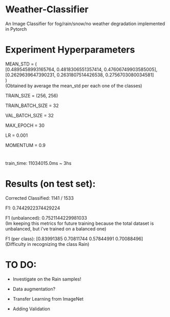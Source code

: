 # Weather-Classifier
An Image Classifier for fog/rain/snow/no weather degradation implemented in Pytorch

# Experiment Hyperparameters

MEAN_STD = (          
    [0.4895458993165764, 0.4818306551357414, 0.47606749903585005],      
    [0.2629639647390231, 0.2631807514426538, 0.2756703080034581]    
)   
(Obtained by average the mean_std per each one of the classes)
    

TRAIN_SIZE = (256, 256)

TRAIN_BATCH_SIZE = 32

VAL_BATCH_SIZE = 32

MAX_EPOCH = 30

LR = 0.001

MOMENTUM = 0.9

# 

train_time: 11034015.0ms ~ 3hs

#

# Results (on test set):

Corrected Classified: 1141 / 1533

F1: 0.7442922374429224

F1 (unbalanced): 0.7521144229981033     
(Im keeping this metrics for future training because the total dataset is unbalanced, but i've trained on a balanced one)

F1 (per class): [0.83991385 0.70811744 0.57844991 0.70088496]   
(Difficulty in recognizing the class Rain)


# TO DO:

- Investigate on the Rain samples!

- Data augmentation?

- Transfer Learning from ImageNet

- Adding Validation 
